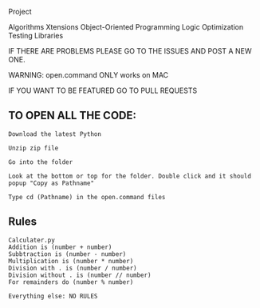 Project

Algorithms
Xtensions
Object-Oriented Programming
Logic
Optimization
Testing
Libraries 

IF THERE ARE PROBLEMS PLEASE GO TO THE ISSUES AND POST A NEW ONE.

WARNING: open.command ONLY works on MAC

IF YOU WANT TO BE FEATURED GO TO PULL REQUESTS

## TO OPEN ALL THE CODE:

```
Download the latest Python

Unzip zip file

Go into the folder

Look at the bottom or top for the folder. Double click and it should popup "Copy as Pathname"

Type cd (Pathname) in the open.command files
```


## Rules
```
Calculater.py
Addition is (number + number)
Subbtraction is (number - number)
Multiplication is (number * number)
Division with . is (number / number)
Division without . is (number // number)
For remainders do (number % number)

Everything else: NO RULES
```
